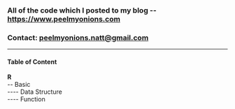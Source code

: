 ### All of the code which I posted to my blog -- https://www.peelmyonions.com
### Contact: peelmyonions.natt@gmail.com
------

#### Table of Content

**R**<br />
-- Basic<br />
---- Data Structure<br />
---- Function<br />
